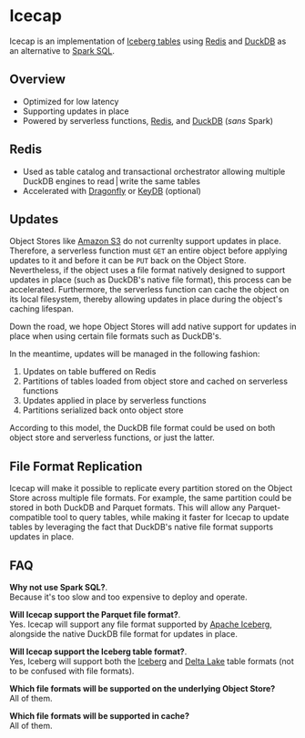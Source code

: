 # Icecap

Icecap is an implementation of [Iceberg tables](https://iceberg.apache.org/spec/) using [Redis](https://redis.io/) and [DuckDB](https://duckdb.org/) as an alternative to [Spark SQL](https://spark.apache.org/sql/).

## Overview
- Optimized for low latency
- Supporting updates in place
- Powered by serverless functions, [Redis](https://redis.io/), and [DuckDB](https://duckdb.org/) (*sans* Spark)

## Redis
- Used as table catalog and transactional orchestrator allowing multiple DuckDB engines to read | write the same tables
- Accelerated with [Dragonfly](https://dragonflydb.io/) or [KeyDB](https://docs.keydb.dev/) (optional)

## Updates
Object Stores like [Amazon S3](https://aws.amazon.com/s3/) do not currenlty support updates in place. Therefore, a serverless function must `GET` an entire object before applying updates to it and before it can be `PUT` back on the Object Store. Nevertheless, if the object uses a file format natively designed to support updates in place (such as DuckDB's native file format), this process can be accelerated. Furthermore, the serverless function can cache the object on its local filesystem, thereby allowing updates in place during the object's caching lifespan.

Down the road, we hope Object Stores will add native support for updates in place when using certain file formats such as DuckDB's.

In the meantime, updates will be managed in the following fashion:

1. Updates on table buffered on Redis
2. Partitions of tables loaded from object store and cached on serverless functions
3. Updates applied in place by serverless functions
4. Partitions serialized back onto object store

According to this model, the DuckDB file format could be used on both object store and serverless functions, or just the latter.

## File Format Replication
Icecap will make it possible to replicate every partition stored on the Object Store across multiple file formats. For example, the same partition could be stored in both DuckDB and Parquet formats. This will allow any Parquet-compatible tool to query tables, while making it faster for Icecap to update tables by leveraging the fact that DuckDB's native file format supports updates in place.

## FAQ
**Why not use Spark SQL?**.  
Because it's too slow and too expensive to deploy and operate.

**Will Icecap support the Parquet file format?**.  
Yes. Icecap will support any file format supported by [Apache Iceberg](https://iceberg.apache.org/), alongside the native DuckDB file format for updates in place.

**Will Icecap support the Iceberg table format?**.  
Yes, Iceberg will support both the [Iceberg](https://iceberg.apache.org/) and [Delta Lake](https://delta.io/) table formats (not to be confused with file formats).

**Which file formats will be supported on the underlying Object Store?**   
All of them.

**Which file formats will be supported in cache?**   
All of them.
